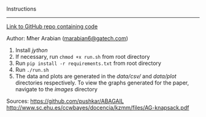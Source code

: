 Instructions
***
[Link to GitHub repo containing code](https://github.com/marabian/cs-7641/tree/master/project_2)

Author: Mher Arabian (marabian6@gatech.com)

1. Install *jython*
2. If necessary, run `chmod +x run.sh` from root directory
3. Run `pip install -r requirements.txt` from root directory
4. Run `./run.sh`
5. The data and plots are generated in the *data/csv/* and *data/plot* directories respectively. To view the graphs generated for the paper, navigate to the *images* directory

Sources:
https://github.com/pushkar/ABAGAIL
http://www.sc.ehu.es/ccwbayes/docencia/kzmm/files/AG-knapsack.pdf